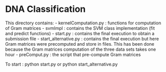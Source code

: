 # DNA Classification


This directory contains:
	- kernelComputation.py : functions for computation of Gram matrices
	- svmImpl : contains the SVM class implementation (fit and predict functions)
	- start.py :  contains the final execution to obtain a submission file
	- start_alternative.py : contains the final execution but here Gram matrices were precomputed and store in files. This has been done because the Gram matrices computation of the three data sets takes one hour
	- preComput.py : the script that pre-compute Gram matrices

To start : python start.py or python start_alternative.py
